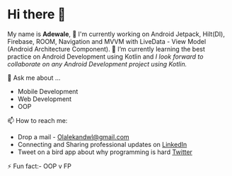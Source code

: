# Hi there 👋

<!--
**appleobject/appleobject** is a ✨ _special_ ✨ repository because its `README.md` (this file) appears on your GitHub profile.

Here are some ideas to get you started:

- 🔭 I’m currently working on ...
- 🌱 I’m currently learning ...
- 👯 I’m looking to collaborate on ...
- 🤔 I’m looking for help with ...
- 💬 Ask me about ...
- 📫 How to reach me: ...
- 😄 Pronouns: ...
- ⚡ Fun fact: ...
-->

My name is **Adewale**, 🔭 I'm currently working on Android Jetpack, Hilt(DI), Firebase, ROOM, Navigation and MVVM with LiveData - View Model (Android Architecture Component).
🌱 I’m currently learning the best practice on Android Development using Kotlin and _I look forward to collaborate on any Android Development project using *Kotlin*._

💬 Ask me about ...

- Mobile Development
- Web Development
- OOP

📫 How to reach me:

- Drop a mail - Olalekandwl@gmail.com
- Connecting and Sharing professional updates on [LinkedIn](https://www.linkedin.com/in/olalekan-adewale-4703b1b2/)
- Tweet on a bird app about why programming is hard [Twitter](https://twitter.com/Kvng_Adewale)

⚡ Fun fact:- OOP v FP

